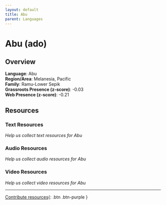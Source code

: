 ```yaml
---
layout: default
title: Abu
parent: Languages
---
```


# Abu (ado)

## Overview

**Language**: Abu  
**Region/Area**: Melanesia, Pacific  
**Family**: Ramu-Lower Sepik  
**Grassroots Presence (z-score)**: -0.03  
**Web Presence (z-score)**: -0.21  

## Resources

### Text Resources
*Help us collect text resources for Abu*

### Audio Resources
*Help us collect audio resources for Abu*

### Video Resources
*Help us collect video resources for Abu*

---

[Contribute resources](https://forms.office.com/e/1SfLJx3u1r){: .btn .btn-purple }
